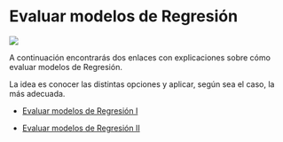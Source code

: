 # Evaluar modelos de Regresión

![](https://itacademy.barcelonactiva.cat/pluginfile.php/18567/mod_page/content/4/1_OsE_OVQrhlQ2qJ_hwRWCgw.jpeg)

A continuación encontrarás dos enlaces con explicaciones sobre cómo evaluar modelos de Regresión.

La idea es conocer las distintas opciones y aplicar, según sea el caso, la más adecuada.

- [Evaluar modelos de Regresión I](https://towardsdatascience.com/what-are-the-best-metrics-to-evaluate-your-regression-model-418ca481755b "Evaluar modelos de Regresión I")

- [Evaluar modelos de Regresión II](https://medium.com/acing-ai/how-to-evaluate-regression-models-d183b4f5853d "Evaluar modelos de Regresión II")



